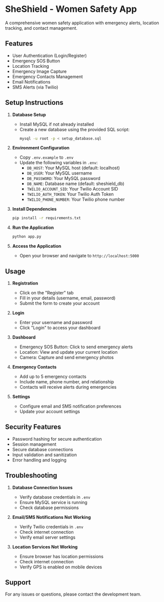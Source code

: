 # SheShield - Women Safety App

A comprehensive women safety application with emergency alerts, location tracking, and contact management.

## Features

- User Authentication (Login/Register)
- Emergency SOS Button
- Location Tracking
- Emergency Image Capture
- Emergency Contacts Management
- Email Notifications
- SMS Alerts (via Twilio)

## Setup Instructions

1. **Database Setup**
   - Install MySQL if not already installed
   - Create a new database using the provided SQL script:
     ```bash
     mysql -u root -p < setup_database.sql
     ```

2. **Environment Configuration**
   - Copy `.env.example` to `.env`
   - Update the following variables in `.env`:
     - `DB_HOST`: Your MySQL host (default: localhost)
     - `DB_USER`: Your MySQL username
     - `DB_PASSWORD`: Your MySQL password
     - `DB_NAME`: Database name (default: sheshield_db)
     - `TWILIO_ACCOUNT_SID`: Your Twilio Account SID
     - `TWILIO_AUTH_TOKEN`: Your Twilio Auth Token
     - `TWILIO_PHONE_NUMBER`: Your Twilio phone number

3. **Install Dependencies**
   ```bash
   pip install -r requirements.txt
   ```

4. **Run the Application**
   ```bash
   python app.py
   ```

5. **Access the Application**
   - Open your browser and navigate to `http://localhost:5000`

## Usage

1. **Registration**
   - Click on the "Register" tab
   - Fill in your details (username, email, password)
   - Submit the form to create your account

2. **Login**
   - Enter your username and password
   - Click "Login" to access your dashboard

3. **Dashboard**
   - Emergency SOS Button: Click to send emergency alerts
   - Location: View and update your current location
   - Camera: Capture and send emergency photos

4. **Emergency Contacts**
   - Add up to 5 emergency contacts
   - Include name, phone number, and relationship
   - Contacts will receive alerts during emergencies

5. **Settings**
   - Configure email and SMS notification preferences
   - Update your account settings

## Security Features

- Password hashing for secure authentication
- Session management
- Secure database connections
- Input validation and sanitization
- Error handling and logging

## Troubleshooting

1. **Database Connection Issues**
   - Verify database credentials in `.env`
   - Ensure MySQL service is running
   - Check database permissions

2. **Email/SMS Notifications Not Working**
   - Verify Twilio credentials in `.env`
   - Check internet connection
   - Verify email server settings

3. **Location Services Not Working**
   - Ensure browser has location permissions
   - Check internet connection
   - Verify GPS is enabled on mobile devices

## Support

For any issues or questions, please contact the development team. 
